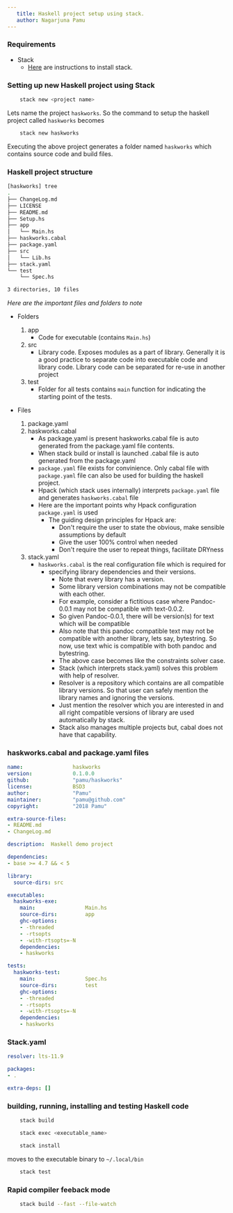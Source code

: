 ```yaml
---
   title: Haskell project setup using stack.
   author: Nagarjuna Pamu 
---
```


### Requirements
- Stack
    - [Here](https://docs.haskellstack.org/en/stable/README/) are instructions to install stack.

### Setting up new Haskell project using Stack

```bash
    stack new <project name>
```
Lets name the project `haskworks`. So the command to setup the haskell project called `haskworks` becomes

```bash
    stack new haskworks
```

Executing the above project generates a folder named `haskworks` which contains source code and build files.

### Haskell project structure

```bash
[haskworks] tree                                                               
.
├── ChangeLog.md
├── LICENSE
├── README.md
├── Setup.hs
├── app
│   └── Main.hs
├── haskworks.cabal
├── package.yaml
├── src
│   └── Lib.hs
├── stack.yaml
└── test
    └── Spec.hs

3 directories, 10 files
```

_Here are the important files and folders to note_

- Folders
    1. app
        - Code for executable (contains `Main.hs`)
    2. src
        - Library code. Exposes modules as a part of library. Generally it is a good practice to separate code into executable code and library code. Library code can be separated for re-use in another project 
    3. test
        - Folder for all tests contains `main` function for indicating the starting point of the tests. 

- Files
    1. package.yaml
    2. haskworks.cabal
        - As package.yaml is present haskworks.cabal file is auto generated from the package.yaml file contents.
        - When stack build or install is launched .cabal file is auto generated from the package.yaml
        - `package.yaml` file exists for convinience. Only cabal file with `package.yaml` file can also be used for building the haskell project.
        - Hpack (which stack uses internally) interprets `package.yaml` file and generates `haskworks.cabal` file
        - Here are the important points why Hpack configuration `package.yaml` is used
            - The guiding design principles for Hpack are:
                - Don't require the user to state the obvious, make sensible assumptions by default
                - Give the user 100% control when needed
                - Don't require the user to repeat things, facilitate DRYness
    3. stack.yaml
        - `haskworks.cabal` is the real configuration file which is required for
            - specifying library dependencies and their versions.
                - Note that every library has a version.
                - Some library version combinations may not be compatible with each other.
                - For example, consider a fictitious case where Pandoc-0.0.1 may not be compatible with text-0.0.2.
                - So given Pandoc-0.0.1, there will be version(s) for text which will be compatible
                - Also note that this pandoc compatible text may not be compatible with another library, lets say, bytestring. So now, use text whic is compatible with both pandoc and bytestring.
                - The above case becomes like the constraints solver case.
                - Stack (which interprets stack.yaml) solves this problem with help of resolver.
                - Resolver is a repository which contains are all compatible library versions. So that user can safely mention the library names and ignoring the versions.
                - Just mention the resolver which you are interested in and all right compatible versions of library are used automatically by stack.
                - Stack also manages multiple projects but, cabal does not have that capability.

### haskworks.cabal and package.yaml files 


```yaml
name:                haskworks
version:             0.1.0.0
github:              "pamu/haskworks"
license:             BSD3
author:              "Pamu"
maintainer:          "pamu@github.com"
copyright:           "2018 Pamu"

extra-source-files:
- README.md
- ChangeLog.md

description:  Haskell demo project

dependencies:
- base >= 4.7 && < 5

library:
  source-dirs: src

executables:
  haskworks-exe:
    main:                Main.hs
    source-dirs:         app
    ghc-options:
    - -threaded
    - -rtsopts
    - -with-rtsopts=-N
    dependencies:
    - haskworks

tests:
  haskworks-test:
    main:                Spec.hs
    source-dirs:         test
    ghc-options:
    - -threaded
    - -rtsopts
    - -with-rtsopts=-N
    dependencies:
    - haskworks
```

### Stack.yaml

```yaml
resolver: lts-11.9

packages:
- .

extra-deps: []
```

### building, running, installing and testing Haskell code

```bash
    stack build
```

```bash
    stack exec <executable_name>
```

```bash
    stack install
```

moves to the executable binary to `~/.local/bin`

```bash
    stack test
```


### Rapid compiler feeback mode


```bash
    stack build --fast --file-watch
```

